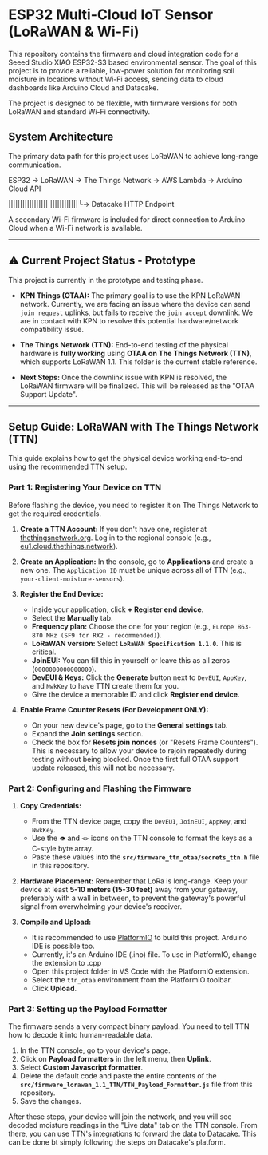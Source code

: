 # ESP32 Multi-Cloud IoT Sensor (LoRaWAN & Wi-Fi)

This repository contains the firmware and cloud integration code for a Seeed Studio XIAO ESP32-S3 based environmental sensor. The goal of this project is to provide a reliable, low-power solution for monitoring soil moisture in locations without Wi-Fi access, sending data to cloud dashboards like Arduino Cloud and Datacake.

The project is designed to be flexible, with firmware versions for both LoRaWAN and standard Wi-Fi connectivity.

## System Architecture

The primary data path for this project uses LoRaWAN to achieve long-range communication.

ESP32 -> LoRaWAN -> The Things Network -> AWS Lambda -> Arduino Cloud API

||||||||||||||||||||||||||||||└-> Datacake HTTP Endpoint

A secondary Wi-Fi firmware is included for direct connection to Arduino Cloud when a Wi-Fi network is available.

---

## ⚠️ Current Project Status - Prototype

This project is currently in the prototype and testing phase.

* **KPN Things (OTAA):** The primary goal is to use the KPN LoRaWAN network. Currently, we are facing an issue where the device can send `join request` uplinks, but fails to receive the `join accept` downlink. We are in contact with KPN to resolve this potential hardware/network compatibility issue.

* **The Things Network (TTN):** End-to-end testing of the physical hardware is **fully working** using **OTAA on The Things Network (TTN)**, which supports LoRaWAN 1.1. This folder is the current stable reference.

* **Next Steps:** Once the downlink issue with KPN is resolved, the LoRaWAN firmware will be finalized. This will be released as the "OTAA Support Update".

---

## Setup Guide: LoRaWAN with The Things Network (TTN)

This guide explains how to get the physical device working end-to-end using the recommended TTN setup.

### Part 1: Registering Your Device on TTN

Before flashing the device, you need to register it on The Things Network to get the required credentials.

1.  **Create a TTN Account:** If you don't have one, register at [thethingsnetwork.org](https://www.thethingsnetwork.org/get-started). Log in to the regional console (e.g., [eu1.cloud.thethings.network](https://eu1.cloud.thethings.network/)).

2.  **Create an Application:** In the console, go to **Applications** and create a new one. The `Application ID` must be unique across all of TTN (e.g., `your-client-moisture-sensors`).

3.  **Register the End Device:**
    * Inside your application, click **+ Register end device**.
    * Select the **Manually** tab.
    * **Frequency plan:** Choose the one for your region (e.g., `Europe 863-870 MHz (SF9 for RX2 - recommended)`).
    * **LoRaWAN version:** Select **`LoRaWAN Specification 1.1.0`**. This is critical.
    * **JoinEUI:** You can fill this in yourself or leave this as all zeros (`0000000000000000`).
    * **DevEUI & Keys:** Click the **Generate** button next to `DevEUI`, `AppKey`, and `NwkKey` to have TTN create them for you.
    * Give the device a memorable ID and click **Register end device**.

4.  **Enable Frame Counter Resets (For Development ONLY):**
    * On your new device's page, go to the **General settings** tab.
    * Expand the **Join settings** section.
    * Check the box for **Resets join nonces** (or "Resets Frame Counters"). This is necessary to allow your device to rejoin repeatedly during testing without being blocked. Once the first full OTAA support update released, this will not be necessary.

### Part 2: Configuring and Flashing the Firmware

1.  **Copy Credentials:**
    * From the TTN device page, copy the `DevEUI`, `JoinEUI`, `AppKey`, and `NwkKey`.
    * Use the `👁️` and `<>` icons on the TTN console to format the keys as a C-style byte array.
    * Paste these values into the **`src/firmware_ttn_otaa/secrets_ttn.h`** file in this repository.

2.  **Hardware Placement:** Remember that LoRa is long-range. Keep your device at least **5-10 meters (15-30 feet)** away from your gateway, preferably with a wall in between, to prevent the gateway's powerful signal from overwhelming your device's receiver.

3.  **Compile and Upload:**
    * It is recommended to use [PlatformIO](https://platformio.org/) to build this project. Arduino IDE is possible too.
    * Currently, it's an Arduino IDE (.ino) file. To use in PlatformIO, change the extension to .cpp
    * Open this project folder in VS Code with the PlatformIO extension.
    * Select the `ttn_otaa` environment from the PlatformIO toolbar.
    * Click **Upload**.

### Part 3: Setting up the Payload Formatter

The firmware sends a very compact binary payload. You need to tell TTN how to decode it into human-readable data.

1.  In the TTN console, go to your device's page.
2.  Click on **Payload formatters** in the left menu, then **Uplink**.
3.  Select **Custom Javascript formatter**.
4.  Delete the default code and paste the entire contents of the **`src/firmware_lorawan_1.1_TTN/TTN_Payload_Formatter.js`** file from this repository.
5.  Save the changes.

After these steps, your device will join the network, and you will see decoded moisture readings in the "Live data" tab on the TTN console. From there, you can use TTN's integrations to forward the data to Datacake. This can be done bt simply following the steps on Datacake's platform.
